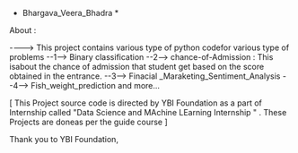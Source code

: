 * Bhargava_Veera_Bhadra *

About :

----> This project contains various type of python codefor various type of problems
--1--> Binary classification 
--2--> chance-of-Admission : This isabout the chance of admission that student get based on the score obtained in the entrance.
--3--> Finacial _Maraketing_Sentiment_Analysis
--4--> Fish_weight_prediction
and more...
 
[ This Project source code is directed by YBI Foundation as a part of Internship called "Data Science and MAchine LEarning Internship " . These Projects are doneas per the guide course ]

Thank you to YBI Foundation, 
